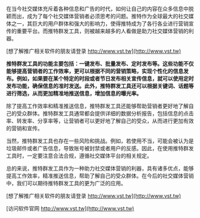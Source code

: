 在当今社交媒体充斥着各种信息和广告的时代，如何让自己的内容在众多信息中脱颖而出，成为了每个社交媒体营销者必须思考的问题。推特作为全球最大的社交媒体之一，其巨大的用户群体和强大的影响力，使得推特成为了各行各业进行营销宣传的重要平台。而推特群发工具，则被越来越多的人看做是助力社交媒体营销的利器。

[想了解推广相关软件的朋友请登录 http://www.vst.tw](http://www.vst.tw)

**推特群发工具的功能主要包括：一键发布、批量发布、定时发布等。这些功能不仅能够提高营销者的工作效率，更可以根据不同的营销策略，实现个性化的信息发布。例如，如果要在某个特定的时段或者节日发布相关宣传信息，就可以使用定时发布功能，确保信息的准时发送。此外，推特群发工具还可以根据关键词、话题等进行筛选，从而更加精准地推送信息，增加信息的曝光率。**

除了提高工作效率和精准推送信息，推特群发工具还能够帮助营销者更好地了解自己的受众群体。推特群发工具通常都会提供详细的数据分析报告，包括信息的点击率、转发率、分享率等，让营销者可以更好地了解自己的受众，从而进行更加有效的营销和宣传。

当然，推特群发工具也存在一些风险和挑战。例如，若使用不当，可能会被认为是垃圾邮件或者广告信息，导致账号被封禁或者用户的反感。因此，在使用推特群发工具时，一定要注意合法合规，遵循社交媒体平台的相关规定。

总的来说，推特群发工具作为一种助力社交媒体营销的利器，具有诸多优点，能够提高工作效率，精准推送信息，帮助了解自己的受众群体。在今后的社交媒体营销中，我们可以期待推特群发工具的更为广泛的应用。

[想了解推广相关软件的朋友请登录 http://www.vst.tw](http://www.vst.tw)


[访问软件官网 http://www.vst.tw](http://www.vst.tw)
